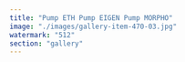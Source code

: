 ```yaml
---
title: "Pump ETH Pump EIGEN Pump MORPHO"
image: "./images/gallery-item-470-03.jpg"
watermark: "512"
section: "gallery"
---
```

